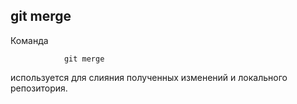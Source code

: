 ## git merge

Команда 
```bash=
            git merge
```
используется для слияния полученных изменений и локального репозитория.